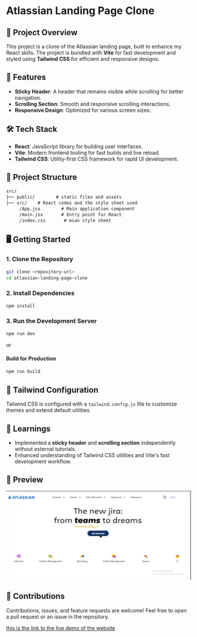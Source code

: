 # Atlassian Landing Page Clone

## 🚀 Project Overview
This project is a clone of the Atlassian landing page, built to enhance my React skills. The project is bundled with **Vite** for fast development and styled using **Tailwind CSS** for efficient and responsive designs.

## 🎯 Features
- **Sticky Header**: A header that remains visible while scrolling for better navigation.
- **Scrolling Section**: Smooth and responsive scrolling interactions.
- **Responsive Design**: Optimized for various screen sizes.

## 🛠️ Tech Stack
- **React**: JavaScript library for building user interfaces.
- **Vite**: Modern frontend tooling for fast builds and live reload.
- **Tailwind CSS**: Utility-first CSS framework for rapid UI development.

## 📂 Project Structure
```
src/
├── public/        # static files and assets
├── src/    # React codes and the style sheet used
     /App.jsx        # Main application component
     /main.jsx       # Entry point for React
     /index.css       # mian style sheet
```

## 🖥️ Getting Started

### 1. Clone the Repository
```bash
git clone <repository-url>
cd atlassian-landing-page-clone
```

### 2. Install Dependencies
```bash
npm install
```

### 3. Run the Development Server
```bash
npm run dev
```
or
#### Build for Production
```bash
npm run build
```

## 🎨 Tailwind Configuration
Tailwind CSS is configured with a `tailwind.config.js` file to customize themes and extend default utilities.

## 🌟 Learnings
- Implemented a **sticky header** and **scrolling section** independently without external tutorials.
- Enhanced understanding of Tailwind CSS utilities and Vite's fast development workflow.

## 📸 Preview

![alt text](image.png)

## 🤝 Contributions
Contributions, issues, and feature requests are welcome! Feel free to open a pull request or an issue in the repository.

[this is the link to the live demo of the website](https://atlassianlandingpage.pages.dev/)

